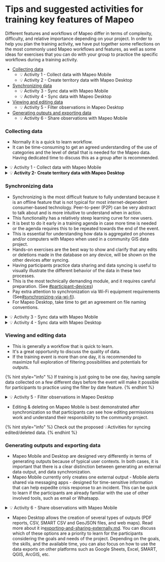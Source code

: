 # Tips and suggested activities for training key features of Mapeo

Different features and workflows of Mapeo differ in terms of complexity, difficulty, and relative importance depending on your project. In order to help you plan the training activity, we have put together some reflections on the most commonly used Mapeo workflows and features, as well as some ideas for exercises that you can do with your group to practice the specific workflows during a training activity.



* [Collecting data](tips-and-suggested-activities-for-training-key-features-of-mapeo.md#collecting-data)
  * 💡 Activity 1 - Collect data with Mapeo Mobile
  * 💡 Activity 2 - Create territory data with Mapeo Desktop
* [Synchronizing data](tips-and-suggested-activities-for-training-key-features-of-mapeo.md#synchronizing-data)
  * 💡 Activity 3 - Sync data with Mapeo Mobile
  * 💡 Activity 4 - Sync data with Mapeo Desktop
* [Viewing and editing data](tips-and-suggested-activities-for-training-key-features-of-mapeo.md#viewing-and-editing-data)
  * 💡 Activity 5 - Filter observations in Mapeo Desktop
* [Generating outputs and exporting data](tips-and-suggested-activities-for-training-key-features-of-mapeo.md#generating-outputs-and-exporting-data)
  * 💡 Activity 6 - Share observations with Mapeo Mobile



### **Collecting data**

* Normally it is a quick to learn workflow.
* It can be time-consuming to get an agreed understanding of the use of categories and the level of detail that is needed for the Mapeo data. Having dedicated time to discuss this as a group after is recommended.

<details>

<summary> 💡 Activity 1 - Collect data with Mapeo Mobile</summary>

**Platform:** Mapeo Mobile&#x20;

**Goal:** To get familiar with data collection.&#x20;

**Format:** Individual hands-on exercise&#x20;

**Expected time:** 10-30 minutes&#x20;

**Description:** Participants create observations, include details and pictures, and practice editing and deleting observations.&#x20;

**Support guide section:** [creating-observations.md](../../../mapeo-mobile-use/creating-observations.md "mention")

**Steps for each participant:**&#x20;

1. Create 5 observations, each belonging to a different category. Fill in the details for all the observations, and include 1 photo for the first one, 2 photos for the second one, and so on.&#x20;
2. Create a 6th observation, fill in the details and add a picture. This time, delete the picture before saving the observation.&#x20;
3. Edit the category of the first observation you created and save the edits.&#x20;
4. Delete the last observation you created.

</details>

<details>

<summary>💡 <strong>Activity 2- Create territory data with Mapeo Desktop</strong></summary>

**Platform:** Mapeo Desktop

**Goal:** To get familiar with the creation of territory data with Mapeo Desktop.

**Format:** Individual hands-on exercise, computer based, internet (or offline map) dependent

**Expected time:** 15 minutes - 1 hour - depends how much you get into it!

**Description:** Participants navigate to an area they know well and then practice drawing points, lines and areas (polygons) on the map and classifying them with information.

**Support guide section:** [creating-and-editing-territory-data.md](../../../mapeo-desktop-use/using-mapeo-desktop-to-create-territory-information/creating-and-editing-territory-data.md "mention")

**Steps:**&#x20;

1. Navigate to an area on the map that you know well, for example your community or the area you live in.
2. Choose a background online map which has good satellite detail of the area (eg. bing) and zoom in so that you can see things close up and editing becomes possible.
3. What can you identify? Can you see any houses, buildings, created structures (football pitches/gardens) or natural features (mountains/lakes/rivers) that you recognise?
4. Use the editing tool to create some points on the map of things that you know - such as your home or school or an important location. Do the same for some line features (paths, roads, rivers, pipelines) and some areas (garden, village limits, forested area etc).&#x20;
5. Choose categories for each feature you create from the default list, and add any details you wish.
6. When you have created at least 6 features (a mixture of points, lines, areas) save your edits.
7. Then go back and see if you can delete any, and edit the information.
8. Change the background map so that you have a sense of what different options you have.

</details>

### **Synchronizing data**

* Synchronizing is the most difficult feature to fully understand because it is an offline feature that is not typical for most internet-dependent consumer-based technology. Peer-to-peer (P2P) can be very abstract to talk about and is more intuitive to understand when in action.
* This functionality has a relatively steep learning curve for new users.
* It is best to do it early in a training agenda in case more time is needed or the agenda requires this to be repeated towards the end of the event.
* This is essential for understanding how data is aggregated on phones and/or computers with Mapeo when used in a community GIS data project.
* Hands-on exercises are the best way to show and clarify that any edits or deletions made in the database on any device, will be shown on the other devices after syncing.
* Having participants practice data sharing and data syncing is useful to visually illustrate the different behavior of the data in these two processes.
* This is the most technically demanding module, and it requires careful preparation. (See [#participant-devices](../../preparing-equipment-and-supplies-for-a-training/tech-preparation-before-doing-in-person-training.md#participant-devices "mention"))
* Pay extra attention to synchronization via Wi-Fi equipment requirements (See[#synchronizing-via-wi-fi](../../../mapeo-desktop-use/using-mapeo-desktop-to-manage-mapeo-mobile-data/syncing-data/synchronizing-via-wi-fi.md#synchronizing-via-wi-fi "mention")).
* For Mapeo Desktop, take time to get an agreement on file naming conventions.

<details>

<summary>💡 Activity 3 - Sync data with Mapeo Mobile</summary>

**Platform:** Mapeo Mobile&#x20;

**Goal:** To get familiar with data syncing on Mapeo Mobile and understand how data flows, and the need for having clear protocols around syncing to make sure data isn’t lost.

**Warning:** In this exercise, ALL Mapeo data will flow between devices that sync. If there is Mapeo data on one of the devices that shouldn’t be shared with other participants, you need to reformulate the exercise.

**Format:** 2-4 person groups, hands-on exercise & group discussion

**Expected time:** \
Part 1: 10-30 minutes \
Part 2: 10-30 minutes&#x20;

**Description:** Participants practice syncing with other teammates, and understand the behavior of synced data.

**Support guide section:** [wifi-sync.md](../../../mapeo-mobile-use/wifi-sync.md "mention")

**Steps:**

**Part 1:**&#x20;

1. Divide the group into smaller groups of 2-4 people.&#x20;
2. In small groups, participants sync the information they collected with each other.&#x20;
3. View the data received.
4. Try to edit the received data.

**Part 2:**&#x20;

1. One participant in each subgroup deletes one of the observations they created in the previous activity for training purposes.&#x20;
2. A second participant from each group syncs with the participant that deleted the observation.&#x20;
3. The second participant verifies that the observation has been removed from the database after syncing.&#x20;
4. The remaining members of the subgroup sync with the two participants with the edited database to confirm that changes made will affect all devices after syncing.

</details>

<details>

<summary>💡 Activity 4 - Sync data with Mapeo Desktop</summary>

**Platform:** Mapeo Desktop (& Mapeo Mobile if desired)

**Goal:** To get familiar with data syncing on Mapeo Desktop, and understand how data flows and the need for having clear protocols around syncing to make sure data isn’t lost.

**Warning:** In this exercise, ALL Mapeo data will flow between devices. If there is Mapeo data in one of the devices that shouldn’t be shared with the participants, you need to reformulate the exercise.

**Format:** 2-4 people groups, hands-on exercise & group discussion

**Expected time:** \
Part 1: 10-30 minutes \
Part 2: 10-30 minutes&#x20;

**Description:** In subgroups, Wi-Fi sync and sync files will be explored. Discussions around syncing methods, naming conventions, and backup creation can take place.

**Support guide section:** [synchronizing-data-with-mapeo-desktop.md](../../../mapeo-desktop-use/synchronizing-data-with-mapeo-desktop.md "mention")

**Steps:**

**Part 1:** Wi-Fi sync

1. Divide the group into smaller groups of 2-4 people.&#x20;
2. In small groups, participants sync the information they collected with each other. They can sync using both Mapeo Mobile and Mapeo Desktop.&#x20;
3. View the data received.&#x20;
4. Try to edit the received data, and realize that, unlike in Mapeo Mobile, they can edit the received observations in Mapeo Desktop.

\[For more exercises on data syncing, see 💡 Activity 3]

**Part 2:** Sync files

1. Continue in groups of 2-4 people.&#x20;
2. In Mapeo Desktop, each subgroup creates a sync file. When saving the file, you can have a discussion about naming conventions for sync files.&#x20;
3. Each subgroup shares the sync file with the other subgroups (e.g. by email, or using a USB stick).&#x20;
4. In Mapeo Desktop, each subgroup syncs with the received sync files.&#x20;
5. View the data received.&#x20;
6. Discuss the use of this alternative way of syncing and its utility as an option to create backups.

For more on syncing with a file, see [synchronizing-with-a-file.md](../../../mapeo-desktop-use/using-mapeo-desktop-to-manage-mapeo-mobile-data/syncing-data/synchronizing-with-a-file.md "mention").

</details>

### **Viewing and editing data**

* This is generally a workflow that is quick to learn.
* It's a great opportunity to discuss the quality of data.
* If the training event is more than one day, it is recommended to maximize full exploration of filtering possibilities and potentials for outputs.

{% hint style="info" %}
If training is just going to be one day, having sample data collected on a few different days before the event will make it possible for participants to practice using the filter by date feature.
{% endhint %}

<details>

<summary>💡 Activity 5 - Filter observations in Mapeo Desktop</summary>

**Platform:** Mapeo Desktop&#x20;

**Goal:** To get familiar with all the filtering options offered by Mapeo Desktop in Observations mode.

**Format:** Small group hands-on exercise & group discussion

**Expected time:** 10-30 minutes&#x20;

**Description:** In subgroups, participants explore the different filtering options in Mapeo Desktop to view their data and extract some conclusions from the existing database.

**Support guide section:** [#filter-observations](../../../mapeo-desktop-use/using-mapeo-desktop-to-manage-mapeo-mobile-data/viewing-observations.md#filter-observations "mention")&#x20;

**Steps:**

1. Divide the group into smaller groups of 2-4 people.&#x20;
2. In Mapeo Desktop, each subgroup uses the **Filter by date** option to filter observations collected under relevant periods of time.
3. In Mapeo Desktop, each subgroup uses the **Filter by category** option to filter observations collected from specific categories - first filtering by one category, then filtering by more than one category, and finally excluding only one category from the view.
4. In the bigger group, representatives from each subgroup share the experience with the rest of the group.
5. In the bigger group, begin a discussion on the types of analysis that are possible when viewing filtered data.

</details>

* Editing & deleting on Mapeo Mobile is best demonstrated after synchronization so that participants can see how editing permissions work and understand their responsibility to the community project.

{% hint style="info" %}
Check out the proposed 💡Activities for syncing edited/deleted data.
{% endhint %}



### **Generating outputs and exporting data**

* Mapeo Mobile and Desktop are designed very differently in terms of generating outputs because of typical user contexts. In both cases, it is important that there is a clear distinction between generating an external data output, and data synchronization.
* Mapeo Mobile currently only creates one external output - Mobile alerts shared via messaging apps - designed for time-sensitive information that can help expedite crisis response to an incident. This can be quick to learn if the participants are already familiar with the use of other involved tools, such as email or Whatsapp.

<details>

<summary>💡 Activity 6 - Share observations with Mapeo Mobile</summary>

**Platform:** Mapeo Mobile

**Goal:** To get familiar with external data sharing options on Mapeo Mobile

**Format:** Individual hands-on exercise

**Expected time:** 5 - 15 minutes (If the used messaging apps aren’t installed in the smartphones, plan for a longer time)

**Description:** Each participant explores the different options to share selected observations from Mapeo Mobile with other people.

**Support guide section:** [sharing-data-externally.md](../../../mapeo-mobile-use/sharing-data-externally.md "mention")

**Steps for each participant:**

1. Each participant shares one observation via Whatsapp/Signal to the participants’ Whatsapp/Signal group.
2. Each participant shares one observation with the trainer via email.&#x20;
3. You can discuss best practices around sharing observations via Mobile alerts.

</details>

* Mapeo Desktop allows the creation of several types of outputs (PDF reports, CSV, SMART CSV and GeoJSON files, and web maps). Read more about it in[exporting-and-sharing-externally.md](../../../mapeo-desktop-use/using-mapeo-desktop-to-manage-mapeo-mobile-data/exporting-and-sharing-externally.md "mention"). You can discuss which of these options are a priority to learn for the participants considering the goals and needs of the project. Depending on the goals, the skills, and the available time, you can also focus on how to use the data exports on other platforms such as Google Sheets, Excel, SMART, QGIS, ArcGIS, etc.
